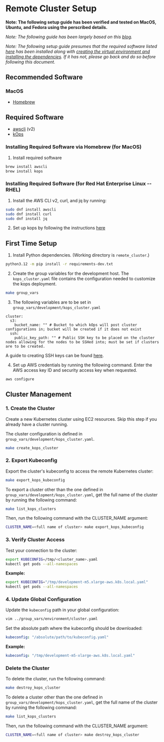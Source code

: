 # Remote Cluster Setup

__Note: The following setup guide has been verified and tested on MacOS, Ubuntu, and Fedora using the perscribed details.__

_Note: The following guide has been largely based on this [blog](https://aws.amazon.com/blogs/compute/kubernetes-clusters-aws-kops/)._

_Note: The following setup guide presumes that the required software listed [here](../../README.md#required-software) has been installed along with [creating the virtual environment and installing the dependencies](../../README.md#installing-dependencies). If it has not, please go back and do so before following this document._

## Recommended Software

### MacOS

- [Homebrew](https://brew.sh/)

## Required Software

- [awscli](https://docs.aws.amazon.com/cli/latest/userguide/getting-started-install.html) (v2)
- [kOps](https://kops.sigs.k8s.io/getting_started/install/)

### Installing Required Software via Homebrew (for MacOS)

1. Install required software
```bash
brew install awscli
brew install kops
```

### Installing Required Software (for Red Hat Enterprise Linux -- RHEL)

1. Install the AWS CLI v2, curl, and jq by running:
```bash
sudo dnf install awscli
sudo dnf install curl
sudo dnf install jq
```
2. Set up kops by following the instructions [here](https://kops.sigs.k8s.io/getting_started/install/#linux)


## First Time Setup

1. Install Python dependencies. (Working directory is `remote_cluster`.)
```bash
python3.12 -m pip install -r requirements-dev.txt
```

2. Create the group variables for the development host. The `kops_cluster.yaml` file contains the configuration needed to customize the kops deployment.
```bash
make group_vars
```

3. The following variables are to be set in `group_vars/development/kops_cluster.yaml`
```
cluster:
  s3:
    bucket_name: "" # Bucket to which kOps will post cluster configurations in; bucket will be created if it does not exist
  ssh:
    public_key_path: "" # Public SSH key to be placed on the cluster nodes allowing for the nodes to be SSHed into; must be set if clusters are to be created.
```
A guide to creating SSH keys can be found [here](https://docs.github.com/en/authentication/connecting-to-github-with-ssh/generating-a-new-ssh-key-and-adding-it-to-the-ssh-agent).

4. Set up AWS credentials by running the following command. Enter the AWS access key ID and security access key when requested.
```bash
aws configure
```

## Cluster Management

### 1. Create the Cluster
Create a new Kubernetes cluster using EC2 resources. Skip this step if you already have a cluster running.

The cluster configuration is defined in `group_vars/development/kops_cluster.yaml`.

```bash
make create_kops_cluster
```

### 2. Export Kubeconfig
Export the cluster's kubeconfig to access the remote Kubernetes cluster:

```bash
make export_kops_kubeconfig
```

To export a cluster other than the one defined in `group_vars/development/kops_cluster.yaml`, get the full name of the cluster by running the following command:

```bash
make list_kops_clusters
```

Then, run the following command with the CLUSTER_NAME argument:

```bash
CLUSTER_NAME=<full name of cluster> make export_kops_kubeconfig
```

### 3. Verify Cluster Access
Test your connection to the cluster:

```bash
export KUBECONFIG=/tmp/<cluster_name>.yaml
kubectl get pods --all-namespaces
```

**Example:**
```bash
export KUBECONFIG="/tmp/development-m5.xlarge-aws.k8s.local.yaml"
kubectl get pods --all-namespaces
```

### 4. Update Global Configuration
Update the `kubeconfig` path in your global configuration:

```bash
vim ../group_vars/environment/cluster.yaml
```

Set the absolute path where the kubeconfig should be downloaded:
```yaml
kubeconfig: "/absolute/path/to/kubeconfig.yaml"
```

**Example:**
```yaml
kubeconfig: "/tmp/development-m5-xlarge-aws.k8s.local.yaml"
```

### Delete the Cluster
To delete the cluster, run the following command:

```bash
make destroy_kops_cluster
```

To delete a cluster other than the one defined in `group_vars/development/kops_cluster.yaml`, get the full name of the cluster by running the following command:

```bash
make list_kops_clusters
```

Then, run the following command with the CLUSTER_NAME argument:

```bash
CLUSTER_NAME=<full name of cluster> make destroy_kops_cluster
```
